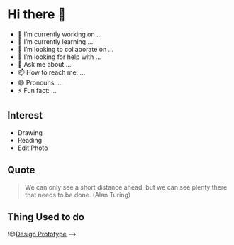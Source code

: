 # Hi there 👋


- 🔭 I’m currently working on ...
- 🌱 I’m currently learning ...
- 👯 I’m looking to collaborate on ...
- 🤔 I’m looking for help with ...
- 💬 Ask me about ...
- 📫 How to reach me: ...
- 😄 Pronouns: ...
- ⚡ Fun fact: ...
## Interest
- Drawing
- Reading
- Edit Photo
## Quote
>We can only see a short distance ahead, but we can see plenty there that needs to be done. (Alan Turing)
## Thing Used to do
!😊[Design Prototype](https://www.figma.com/file/iaHt3KGmmZNJqPH3u7ETZq/Full-Home-Page?node-id=0%3A1)
-->
